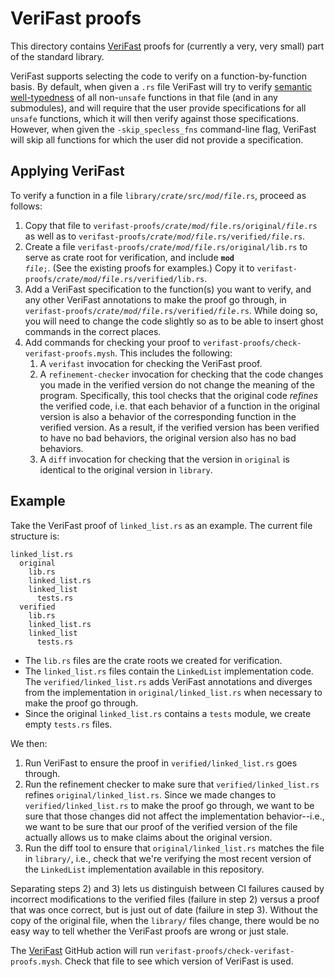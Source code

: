 # VeriFast proofs

This directory contains [VeriFast](../doc/src/tools/verifast.md) proofs for (currently a very, very small) part of the standard library.

VeriFast supports selecting the code to verify on a function-by-function basis. By default, when given a `.rs` file VeriFast will try to verify [semantic well-typedness](https://verifast.github.io/verifast/rust-reference/non-unsafe-funcs.html) of all non-`unsafe` functions in that file (and in any submodules), and will require that the user provide specifications for all `unsafe` functions, which it will then verify against those specifications. However, when given the `-skip_specless_fns` command-line flag, VeriFast will skip all functions for which the user did not provide a specification.
## Applying VeriFast
To verify a function in a file <code>library/<i>crate</i>/src/<i>mod</i>/<i>file</i>.rs</code>, proceed as follows:
1. Copy that file to <code>verifast-proofs/<i>crate</i>/<i>mod</i>/<i>file</i>.rs/original/<i>file</i>.rs</code> as well as to <code>verifast-proofs/<i>crate</i>/<i>mod</i>/<i>file</i>.rs/verified/<i>file</i>.rs</code>.
2. Create a file <code>verifast-proofs/<i>crate</i>/<i>mod</i>/<i>file</i>.rs/original/lib.rs</code> to serve as crate root for verification, and include <code><b>mod</b> <i>file</i>;</code>. (See the existing proofs for examples.) Copy it to <code>verifast-proofs/<i>crate</i>/<i>mod</i>/<i>file</i>.rs/verified/lib.rs</code>.
2. Add a VeriFast specification to the function(s) you want to verify, and any other VeriFast annotations to make the proof go through, in <code>verifast-proofs/<i>crate</i>/<i>mod</i>/<i>file</i>.rs/verified/<i>file</i>.rs</code>. While doing so, you will need to change the code slightly so as to be able to insert ghost commands in the correct places. 
3. Add commands for checking your proof to `verifast-proofs/check-verifast-proofs.mysh`. This includes the following:
    1. A `verifast` invocation for checking the VeriFast proof.
    2. A `refinement-checker` invocation for checking that the code changes you made in the verified version do not change the meaning of the program. Specifically, this tool checks that the original code *refines* the verified code, i.e. that each behavior of a function in the original version is also a behavior of the corresponding function in the verified version. As a result, if the verified version has been verified to have no bad behaviors, the original version also has no bad behaviors.
    3. A `diff` invocation for checking that the version in `original` is identical to the original version in `library`.

## Example
Take the VeriFast proof of `linked_list.rs` as an example. The current file structure is:

```
linked_list.rs
  original
    lib.rs
    linked_list.rs
    linked_list
      tests.rs
  verified
    lib.rs
    linked_list.rs
    linked_list
      tests.rs
```
- The `lib.rs` files are the crate roots we created for verification.
- The `linked_list.rs` files contain the `LinkedList` implementation code. The `verified/linked_list.rs` adds VeriFast annotations and diverges from the implementation in `original/linked_list.rs` when necessary to make the proof go through.
- Since the original `linked_list.rs` contains a `tests` module, we create empty `tests.rs` files.

We then:
1. Run VeriFast to ensure the proof in `verified/linked_list.rs` goes through.
2. Run the refinement checker to make sure that `verified/linked_list.rs` refines `original/linked_list.rs`. Since we made changes to `verified/linked_list.rs` to make the proof go through, we want to be sure that those changes did not affect the implementation behavior--i.e., we want to be sure that our proof of the verified version of the file actually allows us to make claims about the original version.
3. Run the diff tool to ensure that `original/linked_list.rs` matches the file in `library/`, i.e., check that we're verifying the most recent version of the `LinkedList` implementation available in this repository.

Separating steps 2) and 3) lets us distinguish between CI failures caused by incorrect modifications to the verified files (failure in step 2) versus a proof that was once correct, but is just out of date (failure in step 3). Without the copy of the original file, when the `library/` files change, there would be no easy way to tell whether the VeriFast proofs are wrong or just stale.

The [VeriFast](../.github/workflows/verifast.yml) GitHub action will run `verifast-proofs/check-verifast-proofs.mysh`. Check that file to see which version of VeriFast is used.
